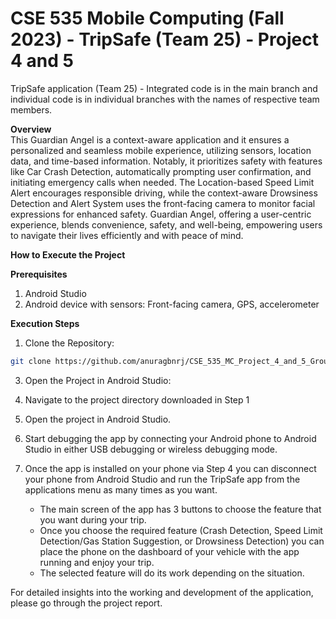 # CSE 535 Mobile Computing (Fall 2023) - TripSafe (Team 25) - Project 4 and 5
TripSafe application (Team 25) - Integrated code is in the main branch and individual code is in individual branches with the names of respective team members.

**Overview**\
This Guardian Angel is a context-aware application and it ensures a personalized and seamless mobile experience, utilizing sensors, location data, and time-based information. Notably, it prioritizes safety with features like Car Crash Detection, automatically prompting user confirmation, and initiating emergency calls when needed. The Location-based Speed Limit Alert encourages responsible driving, while the context-aware Drowsiness Detection and Alert System uses the front-facing camera to monitor facial expressions for enhanced safety. Guardian Angel, offering a user-centric experience, blends convenience, safety, and well-being, empowering users to navigate their lives efficiently and with peace of mind.

**How to Execute the Project**

**Prerequisites**

1. Android Studio
2. Android device with sensors: Front-facing camera, GPS, accelerometer


**Execution Steps**

1. Clone the Repository:

```bash
git clone https://github.com/anuragbnrj/CSE_535_MC_Project_4_and_5_Group_25_TripSafe.git
```
3. Open the Project in Android Studio:

4. Navigate to the project directory downloaded in Step 1

5. Open the project in Android Studio.

6. Start debugging the app by connecting your Android phone to Android Studio in either USB debugging or wireless debugging mode.
   
7. Once the app is installed on your phone via Step 4 you can disconnect your phone from Android Studio and run the TripSafe app from the applications menu as many times as you want.
   * The main screen of the app has 3 buttons to choose the feature that you want during your trip.
   * Once you choose the required feature (Crash Detection, Speed Limit Detection/Gas Station Suggestion, or Drowsiness Detection) you can place the phone on the dashboard of your vehicle with the app running and enjoy your trip.
   * The selected feature will do its work depending on the situation.


For detailed insights into the working and development of the application, please go through the project report.
